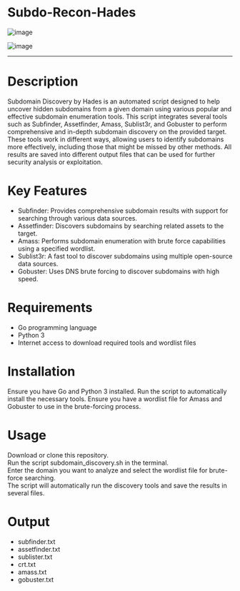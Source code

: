 # Subdo-Recon-Hades

![image](https://github.com/user-attachments/assets/13695905-36cf-4f20-89e6-571d2b05b1e3)

![image](https://github.com/user-attachments/assets/ae4214c2-f2de-4aa9-827d-cd3e0fc09576)

---

# Description
Subdomain Discovery by Hades is an automated script designed to help uncover hidden subdomains from a given domain using various popular and effective subdomain enumeration tools. This script integrates several tools such as Subfinder, Assetfinder, Amass, Sublist3r, and Gobuster to perform comprehensive and in-depth subdomain discovery on the provided target. These tools work in different ways, allowing users to identify subdomains more effectively, including those that might be missed by other methods. All results are saved into different output files that can be used for further security analysis or exploitation.

# Key Features
- Subfinder: Provides comprehensive subdomain results with support for searching through various data sources.  
- Assetfinder: Discovers subdomains by searching related assets to the target.  
- Amass: Performs subdomain enumeration with brute force capabilities using a specified wordlist.  
- Sublist3r: A fast tool to discover subdomains using multiple open-source data sources.  
- Gobuster: Uses DNS brute forcing to discover subdomains with high speed.  

# Requirements
- Go programming language  
- Python 3  
- Internet access to download required tools and wordlist files  

# Installation
Ensure you have Go and Python 3 installed. Run the script to automatically install the necessary tools. Ensure you have a wordlist file for Amass and Gobuster to use in the brute-forcing process.  

# Usage
Download or clone this repository.  
Run the script subdomain_discovery.sh in the terminal.  
Enter the domain you want to analyze and select the wordlist file for brute-force searching.  
The script will automatically run the discovery tools and save the results in several files.  

# Output
- subfinder.txt  
- assetfinder.txt  
- sublister.txt  
- crt.txt  
- amass.txt  
- gobuster.txt  
